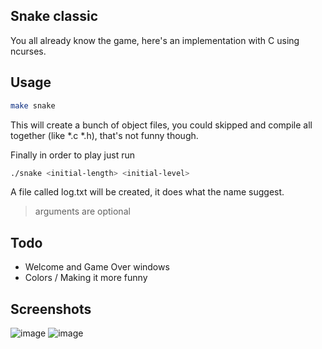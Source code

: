 ## Snake classic
You all already know the game, here's an implementation with C using ncurses.

## Usage
```sh
make snake
```
This will create a bunch of object files, you could skipped and compile all together (like *.c *.h), that's not funny though.

Finally in order to play just run
```sh
./snake <initial-length> <initial-level>
```
A file called log.txt will be created, it does what the name suggest.
> arguments are optional

## Todo
- Welcome and Game Over windows
- Colors / Making it more funny

## Screenshots
![image](https://user-images.githubusercontent.com/41296566/129918567-b3bcb684-5e71-4cbc-87e5-abe0986d0929.png)
![image](https://user-images.githubusercontent.com/41296566/129918651-1e1c3b46-6650-443f-b9c2-6234331113ff.png)
